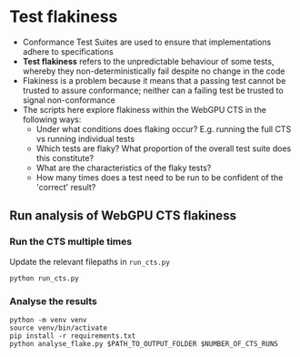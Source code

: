 # Test flakiness
- Conformance Test Suites are used to ensure that implementations adhere to specifications
- **Test flakiness** refers to the unpredictable behaviour of some tests, whereby they non-deterministically fail despite no change in the code
- Flakiness is a problem because it means that a passing test cannot be trusted to assure conformance; neither can a failing test be trusted to signal non-conformance
- The scripts here explore flakiness within the WebGPU CTS in the following ways:
    - Under what conditions does flaking occur? E.g. running the full CTS vs running individual tests
    - Which tests are flaky? What proportion of the overall test suite does this constitute?
    - What are the characteristics of the flaky tests?
    - How many times does a test need to be run to be confident of the 'correct' result?

## Run analysis of WebGPU CTS flakiness

### Run the CTS multiple times
Update the relevant filepaths in `run_cts.py`
```
python run_cts.py
```

### Analyse the results
```
python -m venv venv
source venv/bin/activate
pip install -r requirements.txt
python analyse_flake.py $PATH_TO_OUTPUT_FOLDER $NUMBER_OF_CTS_RUNS
```
